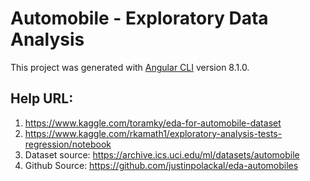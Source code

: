 # Automobile - Exploratory Data Analysis

This project was generated with [Angular CLI](https://github.com/angular/angular-cli) version 8.1.0.

## Help URL:
1. https://www.kaggle.com/toramky/eda-for-automobile-dataset
2. https://www.kaggle.com/rkamath1/exploratory-analysis-tests-regression/notebook
3. Dataset source: https://archive.ics.uci.edu/ml/datasets/automobile
4. Github Source: https://github.com/justinpolackal/eda-automobiles
